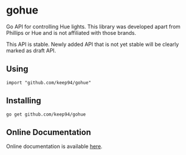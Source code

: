 gohue
=====

Go API for controlling Hue lights. This library was developed apart from
Phillips or Hue and is not affiliated with those brands.

This API is stable. Newly added API that is not yet stable will be clearly
marked as draft API.

## Using

	import "github.com/keep94/gohue"

## Installing

	go get github.com/keep94/gohue

## Online Documentation

Online documentation is available [here](http://godoc.org/github.com/keep94/gohue).

